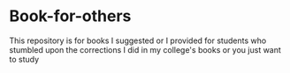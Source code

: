 # Book-for-others
This repository is for books I suggested or I provided for students who stumbled upon the corrections I did in my college's books or you just want to study
